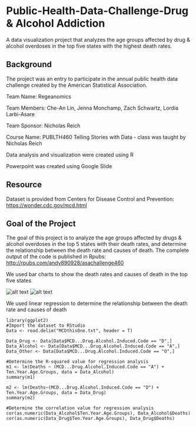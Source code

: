 # Public-Health-Data-Challenge-Drug & Alcohol Addiction
A data visualization project that analyzes the age groups affected by drug &amp; alcohol overdoses in the top five states with the highest death rates.

## Background
The project was an entry to participate in the annual public health data challenge created by the American Statistical Association. 

Team Name: Regeanomics

Team Members: Che-An Lin, Jenna Monchamp, Zach Schwartz, Lordia Larbi-Asare

Team Sponsor: Nicholas Reich

Course Name: PUBLTH460 Telling Stories with Data - class was taught by Nicholas Reich

Data analysis and visualization were created using R

Powerpoint was created using Google Slide

## Resource
Dataset is provided from Centers for Disease Control and Prevention: https://wonder.cdc.gov/mcd.html

## Goal of the Project
The goal of this project is to analyze the age groups affected by drugs &amp; alcohol overdoses in the top 5 states with their death rates, and determine the relationship between the death rate and causes of death.
The complete output of the code is published in Rpubs: http://rpubs.com/andy890928/asachallenge460

We used bar charts to show the death rates and causes of death in the top five states

![alt text](https://i.imgur.com/XSPtJWQ.jpg)
![alt text](https://i.imgur.com/diObLCu.jpg)

We used linear regression to determine the relationship between the death rate and causes of death

```{r}
library(ggplot2)
#Import the dataset to RStudio
Data <- read.delim("MCDthisOne.txt", header = T)

Data_Drug <- Data[Data$MCD...Drug.Alcohol.Induced.Code == "D",]
Data_Alcohol <- Data[Data$MCD...Drug.Alcohol.Induced.Code == "A",]
Data_Other <- Data[Data$MCD...Drug.Alcohol.Induced.Code == "O",]

#Determine the R-squared value for regression analysis
m1 <- lm(Deaths ~ (MCD...Drug.Alcohol.Induced.Code == "A") + Ten.Year.Age.Groups, data = Data_Alcohol)
summary(m1)

m2 <- lm(Deaths~(MCD...Drug.Alcohol.Induced.Code == "D") + Ten.Year.Age.Groups, data = Data_Drug)
summary(m2)

#Determine the correlation value for regression analysis
cor(as.numeric(Data_Alcohol$Ten.Year.Age.Groups), Data_Alcohol$Deaths)
cor(as.numeric(Data_Drug$Ten.Year.Age.Groups), Data_Drug$Deaths)
```
